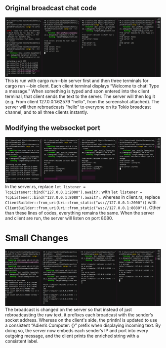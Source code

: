 ## Original broadcast chat code
![Alt text](broadcastchat.png)
This is run with cargo run--bin server first and then three terminals for cargo run --bin client. Each client terminal displays “Welcome to chat! Type a message." When something is typed and soon entered into the client terminal, that client sends the text to the server. The server will then log it (e.g. From client 127.0.0.1:62579 "hello", from the screenshot attached). The server will then rebroadcasts “hello” to everyone on its Tokio broadcast channel, and to all three clients instantly.

## Modifying the websocket port
![Alt text](8080.png)
In the server.rs, replace `let listener = TcpListener::bind("127.0.0.1:2000").await?;` with `let listener = TcpListener::bind("127.0.0.1:8080").await?;`. whereas in client.rs, replace `ClientBuilder::from_uri(Uri::from_static("ws://127.0.0.1:2000"))` with `ClientBuilder::from_uri(Uri::from_static("ws://127.0.0.1:8080"))`. Other than these lines of codes, everything remains the same. When the server and client are run, the server will listen on port 8080.

# Small Changes 
![Alt text](smallchanges.png)
The broadcast is changed on the server so that instead of just rebroadcasting the raw text, it prefixes each broadcast with the sender’s socket address. Whereas on the client's side, the println! is updated to use a consistent “Adien’s Computer: {}” prefix when displaying incoming text. By doing so, the  server now embeds each sender’s IP and port into every outgoing message, and the client prints the enriched string with a consistent label.